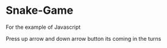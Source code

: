 # Snake-Game
For the example of Javascript

Press up arrow and down arrow button its coming in the turns

